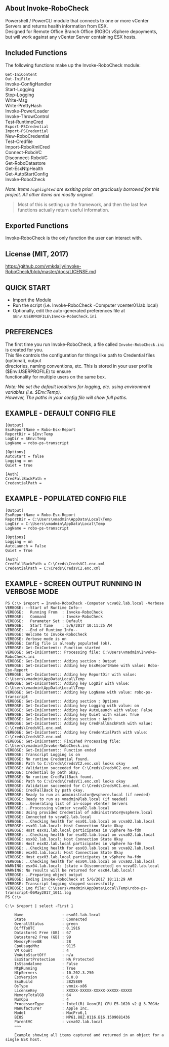 ## About Invoke-RoboCheck
Powershell / PowerCLI module that connects to one or more vCenter Servers and returns health information from ESX.<br>
Designed for Remote Office Branch Office (ROBO) vSphere depoyments, but will work against any
vCenter Server containing ESX hosts.

## Included Functions
The following functions make up the Invoke-RoboCheck module:<br>

`Get-IniContent`<br>
`Out-IniFile`<br>
Invoke-ConfigHandler<br>
Start-Logging<br>
Stop-Logging<br>
Write-Msg<br>
Write-PrettyHash<br>
Invoke-PowerLoader<br>
Invoke-ThrowControl<br>
Test-RuntimeCred<br>
`Export-PSCredential`<br>
`Import-PSCredential`<br>
New-RoboCredential<br>
Test-Credfile<br>
Import-RoboXmlCred<br>
Connect-RoboVC<br>
Disconnect-RoboVC<br>
Get-RoboDatastore<br>
Get-EsxNtpHealth<br>
Get-AutoStartConfig<br>
Invoke-RoboCheck<br>

*Note:  Items `highlighted` are exsiting prior art graciously borrowed for this project.  All other items are mostly original.*

> Most of this is setting up the framework, and then the last few functions actually return useful information.

## Exported Functions
Invoke-RoboCheck is the only function the user can interact with.

## License (MIT, 2017)
https://github.com/vmkdaily/Invoke-RoboCheck/blob/master/docs/LICENSE.md

## QUICK START
- Import the Module
- Run the script (i.e. Invoke-RoboCheck -Computer vcenter01.lab.local)
- Optionally, edit the auto-generated preferences file at `$Env:USERPROFILE\Invoke-RoboCheck.ini`

## PREFERENCES
The first time you run Invoke-RoboCheck, a file called `Invoke-RoboCheck.ini` is created for you.<br>
This file controls the configuration for things like path to Credential files (optional), output<br>
directories, naming conventions, etc.  This is stored in your user profile ($Env:USERPROFILE) to ensure<br>
functionality for multiple users on the same box.<br>

*Note:  We set the default locations for logging, etc. using environment variables (i.e. $Env:Temp).*<br>
*However, The paths in your config file will show full paths.*<br>

## EXAMPLE - DEFAULT CONFIG FILE

    [Output]
    EsxReportName = Robo-Esx-Report
    ReportDir = $Env:Temp
    LogDir = $Env:Temp
    LogName = robo-ps-transcript

    [Options]
    AutoStart = false
    Logging = on
    Quiet = true

    [Auth]
    CredFallBackPath = 
    CredentialPath = 

## EXAMPLE - POPULATED CONFIG FILE

    [Output]
    EsxReportName = Robo-Esx-Report
    ReportDir = C:\Users\vmadmin\AppData\Local\Temp
    LogDir = C:\Users\vmadmin\AppData\Local\Temp
    LogName = robo-ps-transcript

    [Options]
    Logging = on
    AutoLaunch = False
    Quiet = True

    [Auth]
    CredFallBackPath = C:\Creds\CredsVC1.enc.xml
    CredentialPath = C:\Creds\CredsVC2.enc.xml

## EXAMPLE - SCREEN OUTPUT RUNNING IN VERBOSE MODE<br>

    PS C:\> $report = Invoke-RoboCheck -Computer vcva02.lab.local -Verbose
    VERBOSE: --Start of Runtime Info--
    VERBOSE:   Running From  : Invoke-RoboCheck
    VERBOSE:   Command       : Invoke-RoboCheck
    VERBOSE:   Parameter Set : Default
    VERBOSE:   Start Time    : 5/6/2017 10:11:25 AM
    VERBOSE: --End of Runtime Info--
    VERBOSE: Welcome to Invoke-RoboCheck
    VERBOSE: Verbose mode is on
    VERBOSE: Config file is already populated (ok).
    VERBOSE: Get-IniContent:: Function started
    VERBOSE: Get-IniContent:: Processing file: C:\Users\vmadmin\Invoke-RoboCheck.ini
    VERBOSE: Get-IniContent:: Adding section : Output
    VERBOSE: Get-IniContent:: Adding key EsxReportName with value: Robo-Esx-Report
    VERBOSE: Get-IniContent:: Adding key ReportDir with value: C:\Users\vmadmin\AppData\Local\Temp
    VERBOSE: Get-IniContent:: Adding key LogDir with value: C:\Users\vmadmin\AppData\Local\Temp
    VERBOSE: Get-IniContent:: Adding key LogName with value: robo-ps-transcript
    VERBOSE: Get-IniContent:: Adding section : Options
    VERBOSE: Get-IniContent:: Adding key Logging with value: on
    VERBOSE: Get-IniContent:: Adding key AutoLaunch with value: False
    VERBOSE: Get-IniContent:: Adding key Quiet with value: True
    VERBOSE: Get-IniContent:: Adding section : Auth
    VERBOSE: Get-IniContent:: Adding key CredFallBackPath with value: C:\Creds\CredsVC1.enc.xml
    VERBOSE: Get-IniContent:: Adding key CredentialPath with value: C:\Creds\CredsVC2.enc.xml
    VERBOSE: Get-IniContent:: Finished Processing file: C:\Users\vmadmin\Invoke-RoboCheck.ini
    VERBOSE: Get-IniContent:: Function ended
    VERBOSE: Transcript Logging is on
    VERBOSE: No runtime Credential found.
    VERBOSE: Path to C:\Creds\CredsVC2.enc.xml looks okay
    VERBOSE: Validation succeeded for C:\Creds\CredsVC2.enc.xml
    VERBOSE: Credential by path okay.
    VERBOSE: No runtime CredFallBack found.
    VERBOSE: Path to C:\Creds\CredsVC1.enc.xml looks okay
    VERBOSE: Validation succeeded for C:\Creds\CredsVC1.enc.xml
    VERBOSE: CredFallBack by path okay.
    VERBOSE: Ready to run as administrator@vsphere.local (if needed)
    VERBOSE: Ready to run as vmadmin@lab.local (if needed)
    VERBOSE: ..Generating list of in-scope vCenter Servers
    VERBOSE: ..Processing vCenter vcva02.lab.local
    VERBOSE: Using provided Credential of administrator@vsphere.local
    VERBOSE: Connected to vcva02.lab.local
    VERBOSE: ..Checking health for esx01.lab.local on vcva02.lab.local
    VERBOSE: esx01.lab.local: Host Connection State Okay
    VERBOSE: Host esx01.lab.local participates in vSphere ha-fdm
    VERBOSE: ..Checking health for esx02.lab.local on vcva02.lab.local
    VERBOSE: esx02.lab.local: Host Connection State Okay
    VERBOSE: Host esx02.lab.local participates in vSphere ha-fdm
    VERBOSE: ..Checking health for esx03.lab.local on vcva02.lab.local
    VERBOSE: esx03.lab.local: Host Connection State Okay
    VERBOSE: Host esx03.lab.local participates in vSphere ha-fdm
    VERBOSE: ..Checking health for esx04.lab.local on vcva02.lab.local
    WARNING: esx04.lab.local: [state = Disconnected] on vcva02.lab.local
    WARNING: No results will be returned for esx04.lab.local!
    VERBOSE: ..Preparing object output
    VERBOSE: Ending Invoke-RoboCheck at 5/6/2017 10:11:29 AM
    VERBOSE: Transcript logging stopped successfully
    VERBOSE: Log file: C:\Users\vmadmin\AppData\Local\Temp\robo-ps-transcript-06May2017_1011.log
    PS C:\>

~~~
C:\> $report | select -First 1
    
    Name                 : esx01.lab.local
    State                : Connected
    OverallStatus        : green
    DiffToUTC            : 0.1916
    Datastore1 Free (GB) : 67
    Datastore2 Free (GB) : 99
    MemoryFreeGB         : 28
    CpuUsageMhz          : 9115
    VM Count             : 4
    VmAutoStartOff       : n/a
    EsxStartProtection   : HA Protected
    IsStandalone         : False
    NtpRunning           : True
    NtpServers           : 10.202.3.250
    EsxVersion           : 6.0.0
    EsxBuild             : 3825889
    OsType               : vmnix-x86
    LicenseKey           : XXXXX-XXXXX-XXXXX-XXXXX-XXXXX
    MemoryTotalGB        : 64
    NumCpu               : 4
    ProcessorType        : Intel(R) Xeon(R) CPU E5-1620 v2 @ 3.70GHz
    Manufacturer         : Apple Inc.
    Model                : MacPro6,1
    BIOS                 : MP61.88Z.0116.B16.1509081436
    ParentVC             : vcva02.lab.local
    ~~~
    
    Example showing all items captured and returned in an object for a single ESX host.
    
